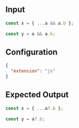 
## Input
```javascript input
const x = { ...a && a.b };

const y = a && a.b;
```

## Configuration
```json configuration
{
  "extension": "js"
}
```

## Expected Output
```javascript expected output
const x = { ...a?.b };

const y = a?.b;
```
